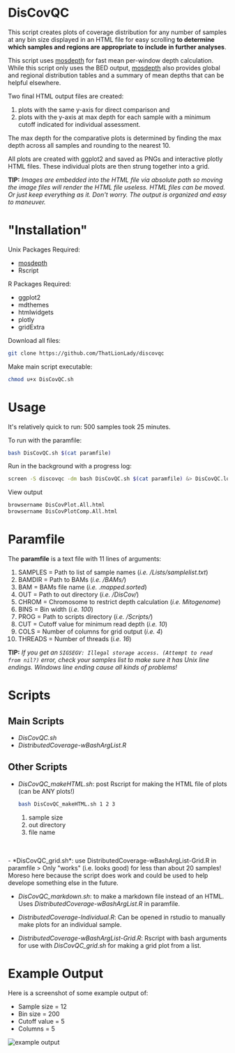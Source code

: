 # DisCovQC

This script creates plots of coverage distribution for any number of samples at any bin size displayed in an HTML file for easy scrolling **to determine which samples and regions are appropriate to include in further analyses**.

This script uses [mosdepth](https://github.com/brentp/mosdepth) for fast mean per-window depth calculation. While this script only uses the BED output, [mosdepth](https://github.com/brentp/mosdepth) also provides global and regional distribution tables and a summary of mean depths that can be helpful elsewhere.  

Two final HTML output files are created:
1. plots with the same y-axis for direct comparison and
2. plots with the y-axis at max depth for each sample with a minimum cutoff indicated for individual assessment.

The max depth for the comparative plots is determined by finding the max depth across all samples and rounding to the nearest 10. 

All plots are created with ggplot2 and saved as PNGs and interactive plotly HTML files. These individual plots are then strung together into a grid. 

**TIP:** *Images are embedded into the HTML file via absolute path so moving the image files will render the HTML file useless. HTML files can be moved. Or just keep everything as it. Don't worry. The output is organized and easy to maneuver.*

# "Installation"

Unix Packages Required:
- [mosdepth](https://github.com/brentp/mosdepth)
- Rscript

R Packages Required: 
- ggplot2
- mdthemes
- htmlwidgets
- plotly
- gridExtra

Download all files:
```sh
git clone https://github.com/ThatLionLady/discovqc
```
Make main script executable:
```sh
chmod u+x DisCovQC.sh
```

# Usage

It's relatively quick to run: 500 samples took 25 minutes.

To run with the paramfile:

```sh
bash DisCovQC.sh $(cat paramfile)
```

Run in the background with a progress log:

```sh
screen -S discovqc -dm bash DisCovQC.sh $(cat paramfile) &> DisCovQC.log
```

View output

```sh
browsername DisCovPlot.All.html
browsername DisCovPlotComp.All.html
```

# Paramfile

The **paramfile** is a text file with 11 lines of arguments:
1. SAMPLES = Path to list of sample names (*i.e. /Lists/samplelist.txt*)
2. BAMDIR = Path to BAMs (*i.e. /BAMs/*)
3. BAM = BAMs file name (*i.e. .mapped.sorted*)
4. OUT = Path to out directory (*i.e. /DisCov/*)
5. CHROM = Chromosome to restrict depth calculation (*i.e. Mitogenome*)
6. BINS = Bin width (*i.e. 100*)
7. PROG = Path to scripts directory (*i.e. /Scripts/*)
8. CUT = Cutoff value for minimum read depth (*i.e. 10*)
9. COLS = Number of columns for grid output (*i.e. 4*)
10. THREADS = Number of threads (*i.e. 16*)

**TIP:** *If you get an `SIGSEGV: Illegal storage access. (Attempt to read from nil?)` error, check your samples list to make sure it has Unix line endings. Windows line ending cause all kinds of problems!*

# Scripts

## **Main Scripts**
- *DisCovQC.sh*
- *DistributedCoverage-wBashArgList.R*

## **Other Scripts**
- *DisCovQC_makeHTML.sh*: post Rscript for making the HTML file of plots (can be ANY plots!)

    ```sh
    bash DisCovQC_makeHTML.sh 1 2 3
    ```

    1. sample size
    2. out directory
    3. file name
<br>
<br>
- *DisCovQC_grid.sh*: use DistributedCoverage-wBashArgList-Grid.R in paramfile
    > Only "works" (i.e. looks good) for less than about 20 samples! Moreso here because the script does work and could be used to help develope something else in the future.

- *DisCovQC_markdown.sh*: to make a markdown file instead of an HTML. Uses *DistributedCoverage-wBashArgList.R* in paramfile.

- *DistributedCoverage-Individual.R*: Can be opened in rstudio to manually make plots for an individual sample. 

- *DistributedCoverage-wBashArgList-Grid.R*: Rscript with bash arguments for use with *DisCovQC_grid.sh* for making a grid plot from a list.

# Example Output

Here is a screenshot of some example output of:
- Sample size = 12
- Bin size = 200
- Cutoff value = 5
- Columns = 5

![example output](image.png)
